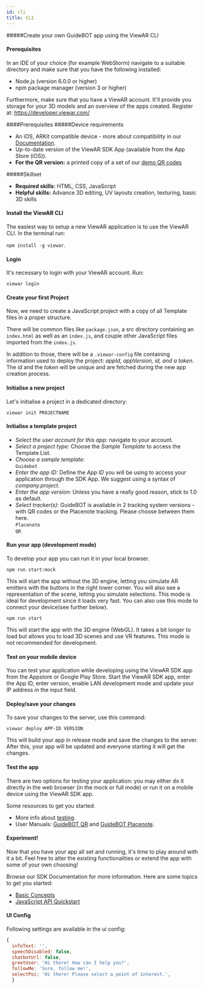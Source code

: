 ```yaml
---
id: cli
title: CLI
---
```


#####Create your own GuideBOT app using the ViewAR CLI

#### Prerequisites

In an IDE of your choice (for example WebStorm) navigate to a suitable directory and make sure that you have the following installed:

- Node.js (version 6.0.0 or higher)
- npm package manager (version 3 or higher)

Furthermore, make sure that you have a ViewAR account. It'll provide you storage for your 3D models and an overview of the apps created. Register at: https://developer.viewar.com/

####Prerequisites
#####Device requirements

- An iOS, ARKit compatible device - more about compatibility in our [Documentation](https://viewar.gitbooks.io/sdk-documentation/hardware.html#supported-hardware).
- Up-to-date version of the ViewAR SDK App (available from the App Store (iOS)).
- **For the QR version:** a printed copy of a set of our [demo QR codes](http://www.viewar.com/wp-content/uploads/2018/12/GuideBOT-QRcodes-1.pdf)

#####Skillset

- **Required skills:** HTML, CSS, JavaScript
- **Helpful skills:** Advance 3D editing, UV layouts creation, texturing, basic 3D skills

#### Install the ViewAR CLI

The easiest way to setup a new ViewAR application is to use the ViewAR CLI.
In the terminal run:

`npm install -g viewar`.

#### Login

It's necessary to login with your ViewAR account. Run:

`viewar login`

#### Create your first Project

Now, we need to create a JavaScript project with a copy of all Template files in a proper structure.

There will be common files like `package.json`, a src directory containing an `index.html` as well as an `index.js`, and couple other JavaScript files imported from the `index.js`.

In addition to those, there will be a `.viewar-config` file containing information used to deploy the project: _appId, appVersion, id, and a token_. The _id_ and the _token_ will be unique and are fetched during the new app creation process.

#### Initialise a new project

Let's initialise a project in a dedicated directory:

`viewar init PROJECTNAME`

#### Initialise a template project

- _Select the user account for this app:_ navigate to your account.<br>
- _Select a project type:_ Choose the _Sample Template_ to access the Template List.<br>
- _Choose a sample template:_ <br>`Guidebot`<br>
- _Enter the app ID:_ Define the _App ID_ you will be using to access your application through the SDK App. We suggest using a syntax of _company.project_.<br>
- _Enter the app version:_ Unless you have a really good reason, stick to 1.0 as default.<br>
- _Select tracker(s)_: GuideBOT is available in 2 tracking system versions - with QR codes or the Placenote tracking. Please choose between them here. <br>
  `Placenote`<br>
  `QR`<br>

#### Run your app (development mode)

To develop your app you can run it in your local browser.

`npm run start:mock`

This will start the app without the 3D engine, letting you simulate AR emitters with the buttons in the right lower corner. You will also see a representation of the scene, letting you simulate selections. This mode is ideal for development since it loads very fast. You can also use this mode to connect your device(see further below).

`npm run start`

This will start the app with the 3D engine (WebGL). It takes a bit longer to load but allows you to load 3D scenes and use VR features. This mode is not recommended for development.

#### Test on your mobile device

You can test your application while developing using the ViewAR SDK app from the Appstore or Google Play Store. Start the ViewAR SDK app, enter the App ID, enter version, enable LAN development mode and update your IP address in the input field.

#### Deploy/save your changes

To save your changes to the server, use this command:

`viewar deploy APP-ID VERSION`

This will build your app in release mode and save the changes to the server. After this, your app will be updated and everyone starting it will get the changes.

#### Test the app

There are two options for testing your application: you may either do it directly in the web browser (in the mock or full mode) or run it on a mobile device using the ViewAR SDK app.

Some resources to get you started:

- More info about [testing](testing.md).
- User Manuals: [GuideBOT QR](tutorials/tutorials--manuals/tutorials--manuals--guidebot-qr.md) and [GuideBOT Placenote](tutorials/tutorials--manuals/tutorials--manuals--guidebot-placenote.md).

#### Experiment!

Now that you have your app all set and running, it's time to play around with it a bit. Feel free to alter the existing functionalities or extend the app with some of your own choosing!

Browse our SDK Documentation for more information. Here are some topics to get you started:

- [Basic Concepts](basic-concepts.md)
- [JavaScript API Quickstart](references.md)

#### UI Config

Following settings are available in the ui config:

```js
{
  infoText: '',
  speechDisabled: false,
  chatbotUrl: false,
  greetUser: 'Hi there! How can I help you?',
  followMe: 'Sure, follow me!',
  selectPoi: 'Hi there! Please select a point of interest.',
  }
```
